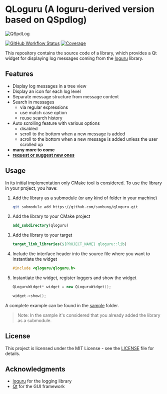 # QLoguru (A loguru-derived version based on QSpdlog)

![QSpdLog](docs/images/demo_screenshot.png)

[![GitHub Workflow Status](https://img.shields.io/github/actions/workflow/status/arsdever/qspdlog/build_linux.yml?label=linux&logo=github)](https://github.com/arsdever/qspdlog/actions/workflows/main_ci.yml?query=branch%3Amain+)
[![Coverage](https://img.shields.io/codecov/c/gh/arsdever/qspdlog?flag=uitests&logo=codecov&token=7d1a74f3-709e-4b2b-9b6f-c2ed5c36d7a4)](https://app.codecov.io/gh/arsdever/qspdlog/commit/4cb624e6fe8d0abcf810ba3b2ea9db69755c9ffd/tree)

This repository contains the source code of a library, which provides a Qt widget for displaying log messages coming from the [loguru](https://github.com/emilk/loguru) library.

## Features

* Display log messages in a tree view
* Display an icon for each log level
* Separate message structure from message content
* Search in messages
  * via regular expressions
  * use match case option
  * reuse search history
* Auto scrolling feature with various options
  * disabled
  * scroll to the bottom when a new message is added
  * scroll to the bottom when a new message is added unless the user scrolled up
* **many more to come**
* **[request or suggest new ones](https://github.com/arsdever/qspdlog/issues/new/choose)**

## Usage

In its initial implementation only CMake tool is considered. To use the library in your project, you have:

1. Add the library as a submodule (or any kind of folder in your machine)

   ```bash
   git submodule add https://github.com/sunbuny/qloguru.git
   ```

2. Add the library to your CMake project

   ```cmake
   add_subdirectory(qloguru)
   ```

3. Add the library to your target

   ```cmake
   target_link_libraries(${PROJECT_NAME} qloguru::lib)
   ```

4. Include the interface header into the source file where you want to instantiate the widget

   ```cpp
   #include <qloguru/qloguru.h>
   ```

5. Instantiate the widget, register loggers and show the widget

   ```cpp
   QLoguruWidget* widget = new QLoguruWidget();

   widget->show();
   ```

A complete example can be found in the [sample](sample) folder.

> Note: In the sample it's considered that you already added the library as a submodule.

## License

This project is licensed under the MIT License - see the [LICENSE](LICENSE) file for details.

## Acknowledgments

* [loguru](https://github.com/emilk/loguru) for the logging library
* [Qt](https://www.qt.io/) for the GUI framework

